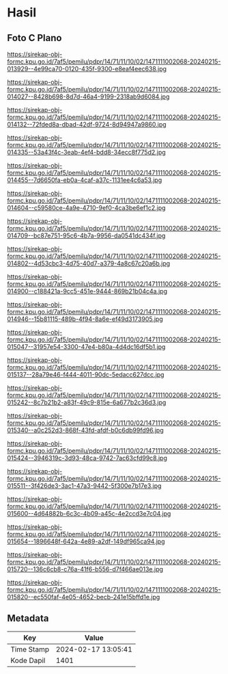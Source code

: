 # Hasil

## Foto C Plano

https://sirekap-obj-formc.kpu.go.id/7af5/pemilu/pdpr/14/71/11/10/02/1471111002068-20240215-013929--4e99ca70-0120-435f-9300-e8eaf4eec638.jpg

https://sirekap-obj-formc.kpu.go.id/7af5/pemilu/pdpr/14/71/11/10/02/1471111002068-20240215-014027--8428b698-8d7d-46a4-9199-2318ab9d6084.jpg

https://sirekap-obj-formc.kpu.go.id/7af5/pemilu/pdpr/14/71/11/10/02/1471111002068-20240215-014132--72fded8a-dbad-42df-9724-8d94947a9860.jpg

https://sirekap-obj-formc.kpu.go.id/7af5/pemilu/pdpr/14/71/11/10/02/1471111002068-20240215-014335--53a43f4c-3eab-4ef4-bdd8-34ecc8f775d2.jpg

https://sirekap-obj-formc.kpu.go.id/7af5/pemilu/pdpr/14/71/11/10/02/1471111002068-20240215-014455--7d6650fa-eb0a-4caf-a37c-1131ee4c6a53.jpg

https://sirekap-obj-formc.kpu.go.id/7af5/pemilu/pdpr/14/71/11/10/02/1471111002068-20240215-014604--c59580ce-4a9e-4710-9ef0-4ca3be6ef1c2.jpg

https://sirekap-obj-formc.kpu.go.id/7af5/pemilu/pdpr/14/71/11/10/02/1471111002068-20240215-014709--bc87e751-95c6-4b7a-9956-da0541dc434f.jpg

https://sirekap-obj-formc.kpu.go.id/7af5/pemilu/pdpr/14/71/11/10/02/1471111002068-20240215-014802--4d53cbc3-4d75-40d7-a379-4a8c67c20a6b.jpg

https://sirekap-obj-formc.kpu.go.id/7af5/pemilu/pdpr/14/71/11/10/02/1471111002068-20240215-014900--c188421a-9cc5-451e-9444-869b21b04c4a.jpg

https://sirekap-obj-formc.kpu.go.id/7af5/pemilu/pdpr/14/71/11/10/02/1471111002068-20240215-014946--15b81115-489b-4f94-8a6e-ef49d3173905.jpg

https://sirekap-obj-formc.kpu.go.id/7af5/pemilu/pdpr/14/71/11/10/02/1471111002068-20240215-015047--31957e54-3300-47e4-b80a-4d4dc16df5b1.jpg

https://sirekap-obj-formc.kpu.go.id/7af5/pemilu/pdpr/14/71/11/10/02/1471111002068-20240215-015137--28a79e46-f444-4011-90dc-5edacc627dcc.jpg

https://sirekap-obj-formc.kpu.go.id/7af5/pemilu/pdpr/14/71/11/10/02/1471111002068-20240215-015242--8c7b21b2-a83f-49c9-815e-6a677b2c36d3.jpg

https://sirekap-obj-formc.kpu.go.id/7af5/pemilu/pdpr/14/71/11/10/02/1471111002068-20240215-015340--a0c252d3-868f-43fd-afdf-b0c6db99fd96.jpg

https://sirekap-obj-formc.kpu.go.id/7af5/pemilu/pdpr/14/71/11/10/02/1471111002068-20240215-015424--3946319c-3d93-48ca-9742-7ac63cfd99c8.jpg

https://sirekap-obj-formc.kpu.go.id/7af5/pemilu/pdpr/14/71/11/10/02/1471111002068-20240215-015511--3f426de3-3ac1-47a3-9442-5f300e7b17e3.jpg

https://sirekap-obj-formc.kpu.go.id/7af5/pemilu/pdpr/14/71/11/10/02/1471111002068-20240215-015600--4d64882b-6c3c-4b09-a45c-4e2ccd3e7c04.jpg

https://sirekap-obj-formc.kpu.go.id/7af5/pemilu/pdpr/14/71/11/10/02/1471111002068-20240215-015654--1896648f-642a-4e89-a2df-149df965ca94.jpg

https://sirekap-obj-formc.kpu.go.id/7af5/pemilu/pdpr/14/71/11/10/02/1471111002068-20240215-015720--136c6cb8-c76a-41f6-b556-d7f466ae013e.jpg

https://sirekap-obj-formc.kpu.go.id/7af5/pemilu/pdpr/14/71/11/10/02/1471111002068-20240215-015820--ec550faf-4e05-4652-becb-241e15bffd1e.jpg


## Metadata

| Key        | Value               |
| ---------- | ------------------- |
| Time Stamp | 2024-02-17 13:05:41 |
| Kode Dapil | 1401                |



